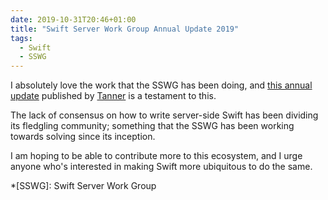 ```yaml
---
date: 2019-10-31T20:46+01:00
title: "Swift Server Work Group Annual Update 2019"
tags:
  - Swift
  - SSWG
---
```


I absolutely love the work that the SSWG has been doing, and [this annual update](https://swift.org/blog/sswg-update/) published by [Tanner](https://twitter.com/tanner0101) is a testament to this.

The lack of consensus on how to write server-side Swift has been dividing its fledgling community; something that the SSWG has been working towards solving since its inception.

I am hoping to be able to contribute more to this ecosystem, and I urge anyone who's interested in making Swift more ubiquitous to do the same.

*[SSWG]: Swift Server Work Group
